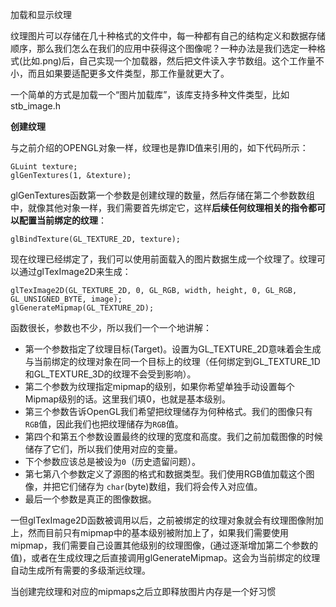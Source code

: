 加载和显示纹理

纹理图片可以存储在几十种格式的文件中，每一种都有自己的结构定义和数据存储顺序，那么我们怎么在我们的应用中获得这个图像呢？一种办法是我们选定一种格式\(比如.png\)后，自己实现一个加载器，然后把文件读入字节数组。这个工作量不小，而且如果要适配更多文件类型，那工作量就更大了。

一个简单的方式是加载一个“图片加载库”，该库支持多种文件类型，比如stb\_image.h

**创建纹理**

与之前介绍的OPENGL对象一样，纹理也是靠ID值来引用的，如下代码所示：

```
GLuint texture;
glGenTextures(1, &texture);
```

glGenTextures函数第一个参数是创建纹理的数量，然后存储在第二个参数数组中，就像其他对象一样，我们需要首先绑定它，这样**后续任何纹理相关的指令都可以配置当前绑定的纹理**：

```
glBindTexture(GL_TEXTURE_2D, texture);
```

现在纹理已经绑定了，我们可以使用前面载入的图片数据生成一个纹理了。纹理可以通过glTexImage2D来生成：

```
glTexImage2D(GL_TEXTURE_2D, 0, GL_RGB, width, height, 0, GL_RGB, GL_UNSIGNED_BYTE, image);
glGenerateMipmap(GL_TEXTURE_2D);
```

函数很长，参数也不少，所以我们一个一个地讲解：

* 第一个参数指定了纹理目标\(Target\)。设置为GL\_TEXTURE\_2D意味着会生成与当前绑定的纹理对象在同一个目标上的纹理（任何绑定到GL\_TEXTURE\_1D和GL\_TEXTURE\_3D的纹理不会受到影响）。
* 第二个参数为纹理指定mipmap的级别，如果你希望单独手动设置每个Mipmap级别的话。这里我们填0，也就是基本级别。
* 第三个参数告诉OpenGL我们希望把纹理储存为何种格式。我们的图像只有`RGB`值，因此我们也把纹理储存为`RGB`值。
* 第四个和第五个参数设置最终的纹理的宽度和高度。我们之前加载图像的时候储存了它们，所以我们使用对应的变量。
* 下个参数应该总是被设为`0`（历史遗留问题）。
* 第七第八个参数定义了源图的格式和数据类型。我们使用RGB值加载这个图像，并把它们储存为
  `char`\(byte\)数组，我们将会传入对应值。
* 最后一个参数是真正的图像数据。

一但glTexImage2D函数被调用以后，之前被绑定的纹理对象就会有纹理图像附加上，然而目前只有mipmap中的基本级别被附加上了，如果我们需要使用mipmap，我们需要自己设置其他级别的纹理图像，\(通过逐渐增加第二个参数的值\)，或者在生成纹理之后直接调用glGenerateMipmap。这会为当前绑定的纹理自动生成所有需要的多级渐远纹理。

当创建完纹理和对应的mipmaps之后立即释放图片内存是一个好习惯



